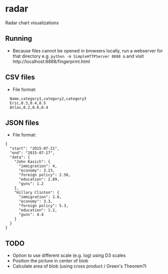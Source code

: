 # radar
Radar chart visualizations

## Running
- Because files cannot be opened in browsers locally, run a webserver for that directory e.g.
  `python -m SimpleHTTPServer 8888 &` and visit http://localhost:8888/fingerprint.html

## CSV files
- File format:
```
  Name,category1,category2,category3
  Eric,0.3,0.4,0.5
  Atlas,0.2,0.6,0.4
```
## JSON files
- File format:
```
{
  "start": "2015-07-21",
  "end": "2015-07-27",
  "data": {
    "John Kasich": {
      "immigration": 4,
      "economy": 3.23,
      "foreign policy": 2.56,
      "education": 2.89,
      "guns": 1.2
    },
    "Hillary Clinton": {
      "immigration": 2.6,
      "economy": 3.3,
      "foreign policy": 5.3,
      "education": 1.2,
      "guns": 4.4
    }
  }
}
```

## TODO
- Option to use different scale (e.g. log) using D3 scales
- Position the picture in center of blob
- Calculate area of blob (using cross product / Green's Theorem?)
